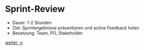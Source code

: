 # Sprint-Review

- Dauer: 1-2 Stunden
- Ziel: Sprintergebnisse präsentieren und active Feedback holen
- Besetzung: Team, PO, Stakeholder

[weiter ->](15-6_retrospective.md)